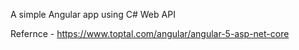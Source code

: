 
A simple Angular app using C# Web API

Refernce - https://www.toptal.com/angular/angular-5-asp-net-core